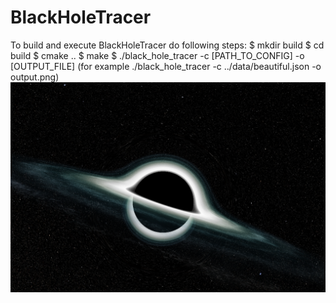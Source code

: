 # BlackHoleTracer
To build and execute BlackHoleTracer do following steps:
    $ mkdir build
    $ cd build
    $ cmake ..
    $ make
    $ ./black_hole_tracer -c [PATH_TO_CONFIG] -o [OUTPUT_FILE] (for example ./black_hole_tracer -c ../data/beautiful.json -o output.png)
![blackhole](output.png "BlackHole")
